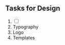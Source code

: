 <h2>Tasks for Design</h2>
<ol>
  <li>
    <input type="checkbox" id="colorPallete" name="colorPallete" value="Color Pallete">
  </li>
  <li>
    Typography
  </li>
  <li>
    Logo
  </li>
  <li>
    Templates
  </li>
</ol>
